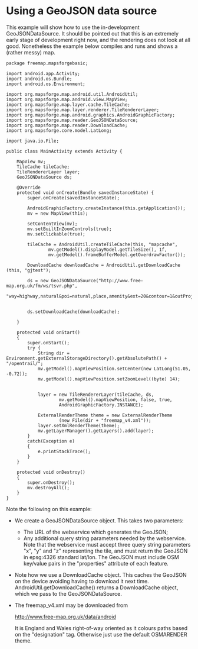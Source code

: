 # Using a GeoJSON data source

This example will show how to use the in-development GeoJSONDataSource.
It should be pointed out that this is an extremely early stage of development
right now, and the rendering does not look at all good. Nonetheless the
example below compiles and runs and shows a (rather messy) map.

    package freemap.mapsforgebasic;
    
    import android.app.Activity;
    import android.os.Bundle;
    import android.os.Environment;
    
    import org.mapsforge.map.android.util.AndroidUtil;
    import org.mapsforge.map.android.view.MapView;
    import org.mapsforge.map.layer.cache.TileCache;
    import org.mapsforge.map.layer.renderer.TileRendererLayer;
    import org.mapsforge.map.android.graphics.AndroidGraphicFactory;
    import org.mapsforge.map.reader.GeoJSONDataSource;
    import org.mapsforge.map.reader.DownloadCache;
    import org.mapsforge.core.model.LatLong;
    
    import java.io.File;
    
    public class MainActivity extends Activity {
    
        MapView mv;
        TileCache tileCache;
        TileRendererLayer layer;
        GeoJSONDataSource ds;
    
        @Override
        protected void onCreate(Bundle savedInstanceState) {
            super.onCreate(savedInstanceState);
    
            AndroidGraphicFactory.createInstance(this.getApplication());
            mv = new MapView(this);
    
            setContentView(mv);
            mv.setBuiltInZoomControls(true);
            mv.setClickable(true);
    
            tileCache = AndroidUtil.createTileCache(this, "mapcache",
                    mv.getModel().displayModel.getTileSize(), 1f,
                    mv.getModel().frameBufferModel.getOverdrawFactor());
    
            DownloadCache downloadCache = AndroidUtil.getDownloadCache (this, "gjtest");
    
            ds = new GeoJSONDataSource("http://www.free-map.org.uk/fm/ws/tsvr.php",
                    "way=highway,natural&poi=natural,place,amenity&ext=20&contour=1&outProj=4326");
    
    
            ds.setDownloadCache(downloadCache);
    
        }
    
        protected void onStart()
        {
            super.onStart();
            try {
                String dir = Environment.getExternalStorageDirectory().getAbsolutePath() + "/opentrail/";
                mv.getModel().mapViewPosition.setCenter(new LatLong(51.05, -0.72));
                mv.getModel().mapViewPosition.setZoomLevel((byte) 14);
    
    
                layer = new TileRendererLayer(tileCache, ds,
                        mv.getModel().mapViewPosition, false, true,
                        AndroidGraphicFactory.INSTANCE);
    
                ExternalRenderTheme theme = new ExternalRenderTheme
                        (new File(dir + "freemap_v4.xml"));
                layer.setXmlRenderTheme(theme);
                mv.getLayerManager().getLayers().add(layer);
            }
            catch(Exception e)
            {
                e.printStackTrace();
            }
        }
    
        protected void onDestroy()
        {
            super.onDestroy();
            mv.destroyAll();
        }
    }

Note the following on this example:
* We create a GeoJSONDataSource object. This takes two parameters:
	* The URL of the webservice which generates the GeoJSON;
	* Any additional query string parameters needed by the webservice.
  Note that the webservice must accept three query string parameters "x", "y"
  and "z" representing the tile, and must return the GeoJSON in epsg:4326 
  standard lat/lon. The GeoJSON must include OSM key/value pairs in the
  "properties" attribute of each feature.
* Note how we use a DownloadCache object. This caches the GeoJSON on the device
  avoiding having to download it next time. AndroidUtil.getDownloadCache()
  returns a DownloadCache object, which we pass to the GeoJSONDataSource.
* The freemap_v4.xml may be downloaded from

  http://www.free-map.org.uk/data/android
 
  It is England and Wales right-of-way oriented as it colours paths based on
  the "designation" tag. Otherwise just use the default OSMARENDER theme.
